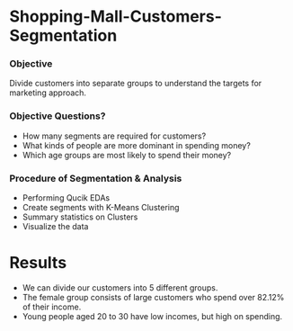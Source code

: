 # Shopping-Mall-Customers-Segmentation

### Objective
Divide customers into separate groups to understand the targets for marketing approach.
### Objective Questions?
 - How many segments are required for customers?
 - What kinds of people are more dominant in spending money?
 - Which age groups are most likely to spend their money?
### Procedure of Segmentation & Analysis
 - Performing Qucik EDAs
 - Create segments with K-Means Clustering
 - Summary statistics on Clusters
 - Visualize the data
 
# Results
 - We can divide our customers into 5 different groups.
 - The female group consists of large customers who spend over 82.12% of their income.
 - Young people aged 20 to 30 have low incomes, but high on spending.
